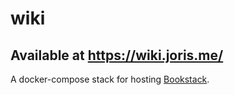 # wiki

## Available at https://wiki.joris.me/

A docker-compose stack for hosting [Bookstack](https://www.bookstackapp.com).

